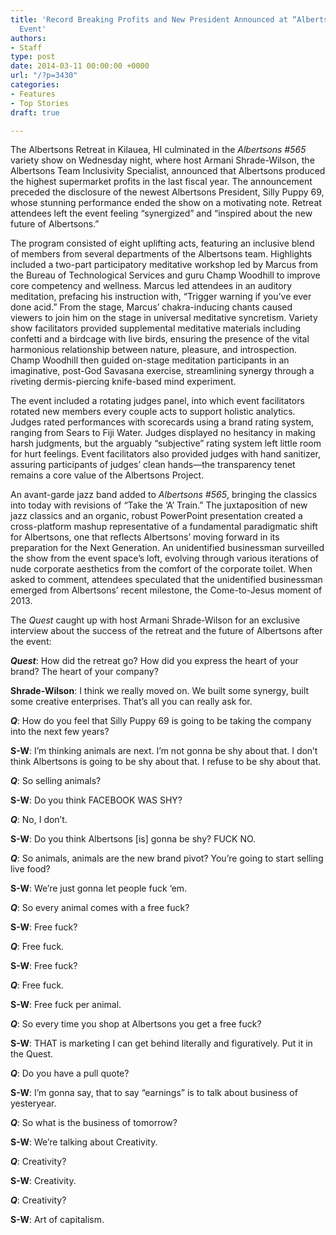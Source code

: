 ```yaml
---
title: 'Record Breaking Profits and New President Announced at “Albertsons #565” Retreat
  Event'
authors:
- Staff
type: post
date: 2014-03-11 00:00:00 +0000
url: "/?p=3430"
categories:
- Features
- Top Stories
draft: true

---
```

The Albertsons Retreat in Kilauea, HI culminated in the _Albertsons #565_ variety show on Wednesday night, where host Armani Shrade-Wilson, the Albertsons Team Inclusivity Specialist, announced that Albertsons produced the highest supermarket profits in the last fiscal year. The announcement preceded the disclosure of the newest Albertsons President, Silly Puppy 69, whose stunning performance ended the show on a motivating note. Retreat attendees left the event feeling &#8220;synergized&#8221; and &#8220;inspired about the new future of Albertsons.&#8221;

The program consisted of eight uplifting acts, featuring an inclusive blend of members from several departments of the Albertsons team. Highlights included a two-part participatory meditative workshop led by Marcus from the Bureau of Technological Services and guru Champ Woodhill to improve core competency and wellness. Marcus led attendees in an auditory meditation, prefacing his instruction with, &#8220;Trigger warning if you&#8217;ve ever done acid.&#8221; From the stage, Marcus&#8217; chakra-inducing chants caused viewers to join him on the stage in universal meditative syncretism. Variety show facilitators provided supplemental meditative materials including confetti and a birdcage with live birds, ensuring the presence of the vital harmonious relationship between nature, pleasure, and introspection. Champ Woodhill then guided on-stage meditation participants in an imaginative, post-God Savasana exercise, streamlining synergy through a riveting dermis-piercing knife-based mind experiment.

The event included a rotating judges panel, into which event facilitators rotated new members every couple acts to support holistic analytics. Judges rated performances with scorecards using a brand rating system, ranging from Sears to Fiji Water. Judges displayed no hesitancy in making harsh judgments, but the arguably &#8220;subjective&#8221; rating system left little room for hurt feelings. Event facilitators also provided judges with hand sanitizer, assuring participants of judges&#8217; clean hands—the transparency tenet remains a core value of the Albertsons Project.

An avant-garde jazz band added to _Albertsons #565_, bringing the classics into today with revisions of &#8220;Take the &#8216;A&#8217; Train.&#8221; The juxtaposition of new jazz classics and an organic, robust PowerPoint presentation created a cross-platform mashup representative of a fundamental paradigmatic shift for Albertsons, one that reflects Albertsons&#8217; moving forward in its preparation for the Next Generation. An unidentified businessman surveilled the show from the event space&#8217;s loft, evolving through various iterations of nude corporate aesthetics from the comfort of the corporate toilet. When asked to comment, attendees speculated that the unidentified businessman emerged from Albertsons&#8217; recent milestone, the Come-to-Jesus moment of 2013.

The _Quest_ caught up with host Armani Shrade-Wilson for an exclusive interview about the success of the retreat and the future of Albertsons after the event:

**_Quest_**: How did the retreat go? How did you express the heart of your brand? The heart of your company?

**Shrade-Wilson**: I think we really moved on. We built some synergy, built some creative enterprises. That’s all you can really ask for.

**_Q_**: How do you feel that Silly Puppy 69 is going to be taking the company into the next few years?

**S-W**: I’m thinking animals are next. I’m not gonna be shy about that. I don’t think Albertsons is going to be shy about that. I refuse to be shy about that.

**_Q_**: So selling animals?

**S-W**: Do you think FACEBOOK WAS SHY?

**_Q_**: No, I don’t.

**S-W**: Do you think Albertsons [is] gonna be shy? FUCK NO.

**_Q_**: So animals, animals are the new brand pivot? You’re going to start selling live food?

**S-W**: We’re just gonna let people fuck ‘em.

**_Q_**: So every animal comes with a free fuck?

**S-W**: Free fuck?

**_Q_**: Free fuck.

**S-W**: Free fuck?

**_Q_**: Free fuck.

**S-W**: Free fuck per animal.

**_Q_**: So every time you shop at Albertsons you get a free fuck?

**S-W**: THAT is marketing I can get behind literally and figuratively. Put it in the Quest.

**_Q_**: Do you have a pull quote?

**S-W**: I’m gonna say, that to say “earnings” is to talk about business of yesteryear.

**_Q_**: So what is the business of tomorrow?

**S-W**: We’re talking about Creativity.

**_Q_**: Creativity?

**S-W**: Creativity.

**_Q_**: Creativity?

**S-W**: Art of capitalism.
